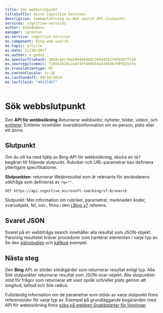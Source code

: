 ```yaml
---
title: Sök webbslutpunkt
titleSuffix: Azure Cognitive Services
description: Sammanfattning av Web search API-slutpunkt.
services: cognitive-services
author: mikedodaro
manager: cgronlun
ms.service: cognitive-services
ms.component: bing-web-search
ms.topic: article
ms.date: 11/28/2017
ms.author: v-gedod
ms.openlocfilehash: 3058ca6cf0eb99486dd4c269d43b274fb367f7a9
ms.sourcegitcommit: f10653b10c2ad745f446b54a31664b7d9f9253fe
ms.translationtype: MT
ms.contentlocale: sv-SE
ms.lasthandoff: 09/18/2018
ms.locfileid: "46125467"
---
```

# <a name="web-search-endpoint"></a>Sök webbslutpunkt
Den **API för webbsökning** Returnerar webbsidor, nyheter, bilder, videor, och [entiteter](https://docs.microsoft.com/azure/cognitive-services/bing-entities-search/search-the-web). Entiteter innehåller översiktsinformation om en person, plats eller ett ämne.
## <a name="endpoint"></a>Slutpunkt
Om du vill ha med hjälp av Bing-API för webbsökning, skicka en `GET` begäran till följande slutpunkt. Rubriker och URL-parametrar kan definiera ytterligare specifikationer.

**Slutpunkten**: returnerar Webbresultat som är relevanta för användarens sökfråga som definieras av `?q=""`.
```
GET https://api.cognitive.microsoft.com/bing/v7.0/search
```
Slutpunkt: Mer information om rubriker, parametrar, marknaden koder, svarsobjekt, fel, osv., finns i den [i Bing v7](https://docs.microsoft.com/rest/api/cognitiveservices/bing-web-api-v7-reference) referens.

## <a name="response-json"></a>Svaret JSON
Svaret på en webbfråga search innehåller alla resultat som JSON-objekt. Parsning resultatet kräver procedurer som hanterar elementen i varje typ av. Se den [självstudien](https://docs.microsoft.com/azure/cognitive-services/bing-web-search/tutorial-bing-web-search-single-page-app) och [källkod](https://docs.microsoft.com/azure/cognitive-services/bing-web-search/tutorial-bing-web-search-single-page-app-source) exempel.

## <a name="next-steps"></a>Nästa steg
Den **Bing** API: er stöder sökåtgärder som returnerar resultat enligt typ. Alla Sök slutpunkter returnerar resultat som JSON-svar-objekt.  Alla slutpunkter stöd för frågor som returnerar ett visst språk och/eller plats genom att longitud, latitud och Sök radius.

Fullständig information om de parametrar som stöds av varje slutpunkt finns referenssidor för varje typ av.
Exempel på grundläggande begäranden med API för webbsökning finns [söka på webben Snabbstarter för lösningar](https://docs.microsoft.com/azure/cognitive-services/bing-web-search/search-the-web).
